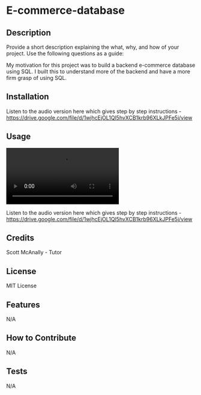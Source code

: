 # E-commerce-database

## Description

Provide a short description explaining the what, why, and how of your project. Use the following questions as a guide:

My motivation for this project was to build a backend e-commerce database using SQL. I built this to understand more of the backend and have a more firm grasp of using SQL.

## Installation

Listen to the audio version here which gives step by step instructions - https://drive.google.com/file/d/1wjhcEjOL1Ql5hvXCB1krb96XLkJPFe5j/view

## Usage

![alt='E-commerce Gig'](./images/e-commerce-video-walkthrough.webm)

Listen to the audio version here which gives step by step instructions - https://drive.google.com/file/d/1wjhcEjOL1Ql5hvXCB1krb96XLkJPFe5j/view

## Credits

Scott McAnally - Tutor

## License

MIT License

## Features

N/A

## How to Contribute

N/A

## Tests

N/A